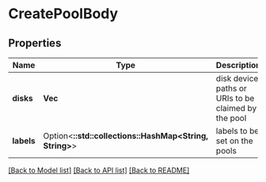 # CreatePoolBody

## Properties

Name | Type | Description | Notes
------------ | ------------- | ------------- | -------------
**disks** | **Vec<String>** | disk device paths or URIs to be claimed by the pool | 
**labels** | Option<**::std::collections::HashMap<String, String>**> | labels to be set on the pools | [optional]

[[Back to Model list]](../README.md#documentation-for-models) [[Back to API list]](../README.md#documentation-for-api-endpoints) [[Back to README]](../README.md)


